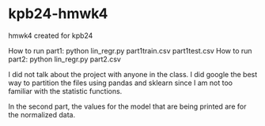 # kpb24-hmwk4
hmwk4 created for kpb24


How to run part1:  python lin_regr.py part1train.csv part1test.csv
How to run part2: python lin_regr.py part2.csv

I did not talk about the project with anyone in the class. I did google the best way to partition the files using pandas and sklearn since I
am not too familiar with the statistic functions.

In the second part, the values for the model that are being printed are for the normalized data.
